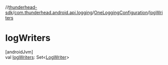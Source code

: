 //[thunderhead-sdk](../../../index.md)/[com.thunderhead.android.api.logging](../index.md)/[OneLoggingConfiguration](index.md)/[logWriters](log-writers.md)

# logWriters

[androidJvm]\
val [logWriters](log-writers.md): Set<[LogWriter](../-log-writer/index.md)>
